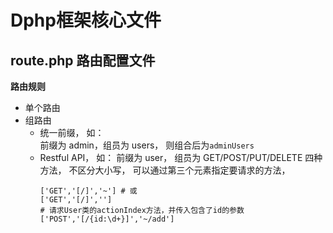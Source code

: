 # Dphp框架核心文件

## route.php      路由配置文件
 **路由规则**
 * 单个路由
 * 组路由
   * 统一前缀，
     如：    \
     前缀为 admin，组员为 users，
     则组合后为`adminUsers`
   * Restful API，
     如：
     前缀为 user，
     组员为 GET/POST/PUT/DELETE 四种方法，
     不区分大小写，
     可以通过第三个元素指定要请求的方法，
     ```
     ['GET','[/]','~'] # 或
     ['GET','[/]','']
     # 请求User类的actionIndex方法，并传入包含了id的参数
     ['POST','[/{id:\d+}]','~/add']
     ```